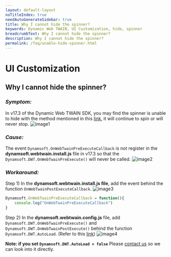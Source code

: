 ```yaml
---
layout: default-layout
noTitleIndex: true
needAutoGenerateSidebar: true
title: Why I cannot hide the spinner?
keywords: Dynamic Web TWAIN, UI Customization, hide, spinner
breadcrumbText: Why I cannot hide the spinner?
description: Why I cannot hide the spinner?
permalink: /faq/unable-hide-spinner.html
---
```


# UI Customization

## Why I cannot hide the spinner?

### ***Symptom:***
In v17.3 of the Dynamic Web TWAIN SDK, you may find the spinner is unable to hide with the method mentioned in this [link]({{site.indepth}}features/ui.html#loading-bar-and-backdrop), it will continue to spin or will never stop.
![image1]({{site.assets}}imgs/unable_hide_spinner_spinner.png)

### ***Cause:***
The event `Dynamsoft.OnWebTwainPreExecuteCallback` is not register in the **dynamsoft.webtwain.install.js** file in v17.3 so that the `Dynamsoft.DWT.OnWebTwainPreExecute()` will never be called.
![image2]({{site.assets}}imgs/unable_hide_spinner_install_code.png)

### ***Workaround:***
Step 1) In the **dynamsoft.webtwain.install.js file**, add the event behind the function `OnWebTwainPostExecuteCallback`.
![image3]({{site.assets}}imgs/unable_hide_spinner_install_code2.png)

````javascript
Dynamsoft.OnWebTwainPreExecuteCallback = function(){
    console.log("OnWebTwainPreExecuteCallback")
}
````

Step 2) In the **dynamsoft.webtwain.config.js** file, add `Dynamsoft.DWT.OnWebTwainPreExecute()` and `Dynamsoft.DWT.OnWebTwainPostExecute()` behind the function `Dynamsoft.DWT.AutoLoad`. (Refer to this [link]({{site.indepth}}features/ui.html#loading-bar-and-backdrop))
![image4]({{site.assets}}imgs/unable_hide_spinner_config_code.png)


**Note: if you set `Dynamsoft.DWT.AutoLoad = false`**
Please <a href="https://www.dynamsoft.com/company/contact/" target="_blank">contact us</a> so we can look into it directly.
